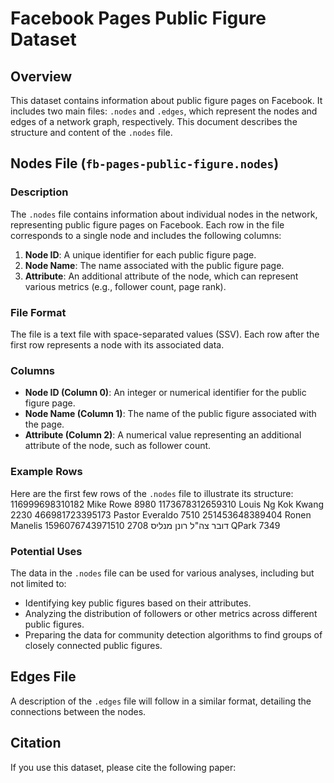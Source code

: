 # Facebook Pages Public Figure Dataset

## Overview
This dataset contains information about public figure pages on Facebook. It includes two main files: `.nodes` and `.edges`, which represent the nodes and edges of a network graph, respectively. This document describes the structure and content of the `.nodes` file.

## Nodes File (`fb-pages-public-figure.nodes`)

### Description
The `.nodes` file contains information about individual nodes in the network, representing public figure pages on Facebook. Each row in the file corresponds to a single node and includes the following columns:

1. **Node ID**: A unique identifier for each public figure page.
2. **Node Name**: The name associated with the public figure page.
3. **Attribute**: An additional attribute of the node, which can represent various metrics (e.g., follower count, page rank).

### File Format
The file is a text file with space-separated values (SSV). Each row after the first row represents a node with its associated data.

### Columns
- **Node ID (Column 0)**: An integer or numerical identifier for the public figure page.
- **Node Name (Column 1)**: The name of the public figure associated with the page.
- **Attribute (Column 2)**: A numerical value representing an additional attribute of the node, such as follower count.

### Example Rows
Here are the first few rows of the `.nodes` file to illustrate its structure:
116999698310182 Mike Rowe 8980
1173678312659310 Louis Ng Kok Kwang 2230
466981723395173 Pastor Everaldo 7510
251453648389404 Ronen Manelis דובר צה"ל רונן מנליס 2708
1596076743971510 QPark 7349


### Potential Uses
The data in the `.nodes` file can be used for various analyses, including but not limited to:
- Identifying key public figures based on their attributes.
- Analyzing the distribution of followers or other metrics across different public figures.
- Preparing the data for community detection algorithms to find groups of closely connected public figures.

## Edges File
A description of the `.edges` file will follow in a similar format, detailing the connections between the nodes.

## Citation
If you use this dataset, please cite the following paper:

